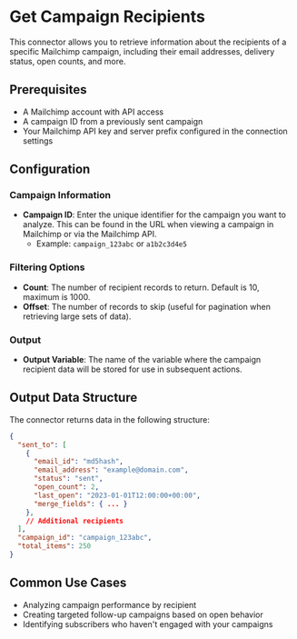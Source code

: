 # Get Campaign Recipients

This connector allows you to retrieve information about the recipients of a specific Mailchimp campaign, including their email addresses, delivery status, open counts, and more.

## Prerequisites

- A Mailchimp account with API access
- A campaign ID from a previously sent campaign
- Your Mailchimp API key and server prefix configured in the connection settings

## Configuration

### Campaign Information

- **Campaign ID**: Enter the unique identifier for the campaign you want to analyze. This can be found in the URL when viewing a campaign in Mailchimp or via the Mailchimp API.
  - Example: `campaign_123abc` or `a1b2c3d4e5`

### Filtering Options

- **Count**: The number of recipient records to return. Default is 10, maximum is 1000.
- **Offset**: The number of records to skip (useful for pagination when retrieving large sets of data).

### Output

- **Output Variable**: The name of the variable where the campaign recipient data will be stored for use in subsequent actions.

## Output Data Structure

The connector returns data in the following structure:

```json
{
  "sent_to": [
    {
      "email_id": "md5hash",
      "email_address": "example@domain.com",
      "status": "sent",
      "open_count": 2,
      "last_open": "2023-01-01T12:00:00+00:00",
      "merge_fields": { ... }
    },
    // Additional recipients
  ],
  "campaign_id": "campaign_123abc",
  "total_items": 250
}
```

## Common Use Cases

- Analyzing campaign performance by recipient
- Creating targeted follow-up campaigns based on open behavior
- Identifying subscribers who haven't engaged with your campaigns